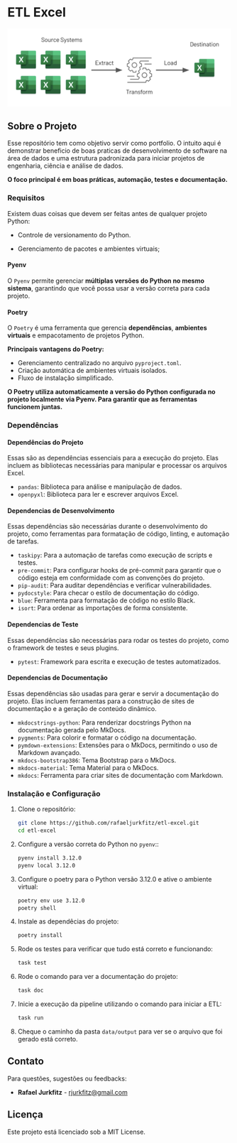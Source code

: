 # ETL Excel

![Fluxo](docs/static/fluxo.png)

## Sobre o Projeto

Esse repositório tem como objetivo servir como portfolio. O intuito aqui é demonstrar beneficio de boas praticas de desenvolvimento de software na área de dados e uma estrutura padronizada para iniciar projetos de engenharia, ciência e análise de dados.

**O foco principal é em boas práticas, automação, testes e documentação.**

### Requisitos

Existem duas coisas que devem ser feitas antes de qualquer projeto Python:

- Controle de versionamento do Python.

- Gerenciamento de pacotes e ambientes virtuais;

#### Pyenv

O ```Pyenv``` permite gerenciar **múltiplas versões do Python no mesmo sistema**, garantindo que você possa usar a versão correta para cada projeto.

#### Poetry

O ```Poetry``` é uma ferramenta que gerencia **dependências**, **ambientes virtuais** e empacotamento de projetos Python.

**Principais vantagens do Poetry:**

- Gerenciamento centralizado no arquivo ```pyproject.toml```.
- Criação automática de ambientes virtuais isolados.
- Fluxo de instalação simplificado.

**O Poetry utiliza automaticamente a versão do Python configurada no projeto localmente via Pyenv. Para garantir que as ferramentas funcionem juntas.**

### Dependências

#### Dependências do Projeto

Essas são as dependências essenciais para a execução do projeto. Elas incluem as bibliotecas necessárias para manipular e processar os arquivos Excel.

- ```pandas```: Biblioteca para análise e manipulação de dados.
- ```openpyxl```: Biblioteca para ler e escrever arquivos Excel.

#### Dependencias de Desenvolvimento

Essas dependências são necessárias durante o desenvolvimento do projeto, como ferramentas para formatação de código, linting, e automação de tarefas.

- ```taskipy```: Para a automação de tarefas como execução de scripts e testes.
- ```pre-commit```: Para configurar hooks de pré-commit para garantir que o código esteja em conformidade com as convenções do projeto.
- ```pip-audit```: Para auditar dependências e verificar vulnerabilidades.
- ```pydocstyle```: Para checar o estilo de documentação do código.
- ```blue```: Ferramenta para formatação de código no estilo Black.
- ```isort```: Para ordenar as importações de forma consistente.

#### Dependencias de Teste

Essas dependências são necessárias para rodar os testes do projeto, como o framework de testes e seus plugins.

- ```pytest```: Framework para escrita e execução de testes automatizados.

#### Dependencias de Documentação

Essas dependências são usadas para gerar e servir a documentação do projeto. Elas incluem ferramentas para a construção de sites de documentação e a geração de conteúdo dinâmico.

- ```mkdocstrings-python```: Para renderizar docstrings Python na documentação gerada pelo MkDocs.
- ```pygments```: Para colorir e formatar o código na documentação.
- ```pymdown-extensions```: Extensões para o MkDocs, permitindo o uso de Markdown avançado.
- ```mkdocs-bootstrap386```: Tema Bootstrap para o MkDocs.
- ```mkdocs-material```: Tema Material para o MkDocs.
- ```mkdocs```: Ferramenta para criar sites de documentação com Markdown.

### Instalação e Configuração

1. Clone o repositório:

    ```bash
    git clone https://github.com/rafaeljurkfitz/etl-excel.git
    cd etl-excel
    ```

2. Configure a versão correta do Python no `pyenv`::

    ```bash
    pyenv install 3.12.0
    pyenv local 3.12.0
    ```

3. Configure o poetry para o Python versão 3.12.0 e ative o ambiente virtual:

    ```bash
    poetry env use 3.12.0
    poetry shell
    ```

4. Instale as dependêcias do projeto:

    ```bash
    poetry install
    ```

5. Rode os testes para verificar que tudo está correto e funcionando:

    ```bash
    task test
    ```

6. Rode o comando para ver a documentação do projeto:

    ```bash
    task doc
    ```

7. Inicie a execução da pipeline utilizando o comando para iniciar a ETL:

    ```bash
    task run
    ```

8. Cheque o caminho da pasta ```data/output``` para ver se o arquivo que foi gerado está correto.

## Contato

Para questões, sugestões ou feedbacks:

- **Rafael Jurkfitz** - [rjurkfitz@gmail.com](mailto:rjurkfitz@gmail.com)

## Licença

Este projeto está licenciado sob a MIT License.
